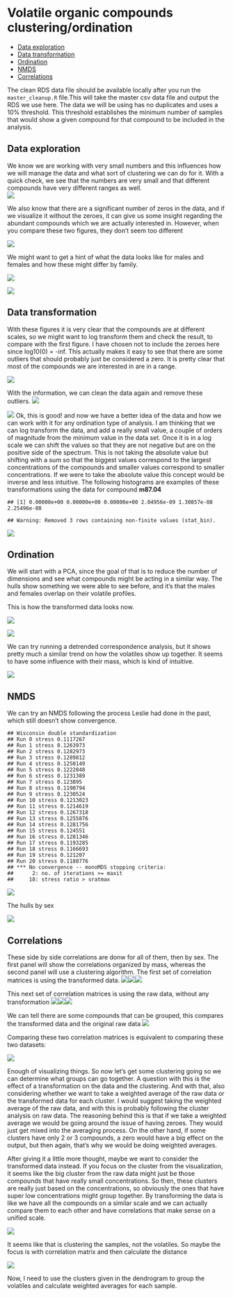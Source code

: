 Volatile organic compounds clustering/ordination
================

  - [Data exploration](#data-exploration)
  - [Data transformation](#data-transformation)
  - [Ordination](#ordination)
  - [NMDS](#nmds)
  - [Correlations](#correlations)

The clean RDS data file should be available locally after you run the
`master_cleanup.R` file.This will take the master csv data file and
output the RDS we use here. The data we will be using has no duplicates
and uses a 10% threshold. This threshold establishes the minimum number
of samples that would show a given compound for that compound to be
included in the analysis.

## Data exploration

We know we are working with very small numbers and this influences how
we will manage the data and what sort of clustering we can do for it.
With a quick check, we see that the numbers are very small and that
different compounds have very different ranges as well.  
![](VOC_clustering_files/figure-gfm/unnamed-chunk-1-1.png)<!-- -->

We also know that there are a significant number of zeros in the data,
and if we visualize it without the zeroes, it can give us some insight
regarding the abundant compounds which we are actually interested in.
However, when you compare these two figures, they don’t seem too
different

![](VOC_clustering_files/figure-gfm/unnamed-chunk-2-1.png)<!-- -->

We might want to get a hint of what the data looks like for males and
females and how these might differ by family.

![](VOC_clustering_files/figure-gfm/unnamed-chunk-3-1.png)<!-- -->

![](VOC_clustering_files/figure-gfm/facetPlot-1.png)<!-- -->

## Data transformation

With these figures it is very clear that the compounds are at different
scales, so we might want to log transform them and check the result, to
compare with the first figure. I have chosen not to include the zeroes
here since log10(0) = -inf. This actually makes it easy to see that
there are some outliers that should probably just be considered a zero.
It is pretty clear that most of the compounds we are interested in are
in a range.

![](VOC_clustering_files/figure-gfm/unnamed-chunk-4-1.png)<!-- -->

With the information, we can clean the data again and remove these
outliers.
![](VOC_clustering_files/figure-gfm/unnamed-chunk-5-1.png)<!-- -->

![](VOC_clustering_files/figure-gfm/unnamed-chunk-6-1.png)<!-- --> Ok,
this is good\! and now we have a better idea of the data and how we can
work with it for any ordination type of analysis. I am thinking that we
can log transform the data, and add a really small value, a couple of
orders of magnitude from the minimum value in the data set. Once it is
in a log scale we can shift the values so that they are not negative but
are on the positive side of the spectrum. This is not taking the
absolute value but shifting with a sum so that the biggest values
correspond to the largest concentrations of the compounds and smaller
values correspond to smaller concentrations. If we were to take the
absolute value this concept would be inverse and less intuitive. The
following histograms are examples of these transformations using the
data for compound
    **m87.04**

    ## [1] 0.00000e+00 0.00000e+00 0.00000e+00 2.04956e-09 1.30857e-08 2.25496e-08

    ## Warning: Removed 3 rows containing non-finite values (stat_bin).

![](VOC_clustering_files/figure-gfm/unnamed-chunk-7-1.png)<!-- -->

## Ordination

We will start with a PCA, since the goal of that is to reduce the number
of dimensions and see what compounds might be acting in a similar way.
The hulls show something we were able to see before, and it’s that the
males and females overlap on their volatile profiles.

This is how the transformed data looks now.

![](VOC_clustering_files/figure-gfm/unnamed-chunk-9-1.png)<!-- -->

![](VOC_clustering_files/figure-gfm/unnamed-chunk-10-1.png)<!-- -->

We can try running a detrended correspondence analysis, but it shows
pretty much a similar trend on how the volatiles show up together. It
seems to have some influence with their mass, which is kind of
intuitive.

![](VOC_clustering_files/figure-gfm/unnamed-chunk-11-1.png)<!-- -->

## NMDS

We can try an NMDS following the process Leslie had done in the past,
which still doesn’t show convergence.

    ## Wisconsin double standardization
    ## Run 0 stress 0.1117267 
    ## Run 1 stress 0.1263973 
    ## Run 2 stress 0.1282973 
    ## Run 3 stress 0.1289812 
    ## Run 4 stress 0.1250149 
    ## Run 5 stress 0.1222848 
    ## Run 6 stress 0.1231389 
    ## Run 7 stress 0.123895 
    ## Run 8 stress 0.1190794 
    ## Run 9 stress 0.1230524 
    ## Run 10 stress 0.1213023 
    ## Run 11 stress 0.1214619 
    ## Run 12 stress 0.1267318 
    ## Run 13 stress 0.1255876 
    ## Run 14 stress 0.1281756 
    ## Run 15 stress 0.124551 
    ## Run 16 stress 0.1281346 
    ## Run 17 stress 0.1193285 
    ## Run 18 stress 0.1166693 
    ## Run 19 stress 0.121207 
    ## Run 20 stress 0.1188776 
    ## *** No convergence -- monoMDS stopping criteria:
    ##      2: no. of iterations >= maxit
    ##     18: stress ratio > sratmax

![](VOC_clustering_files/figure-gfm/unnamed-chunk-13-1.png)<!-- -->

The hulls by sex

![](VOC_clustering_files/figure-gfm/unnamed-chunk-14-1.png)<!-- -->

## Correlations

These side by side correlations are donw for all of them, then by sex.
The first panel will show the correlations organized by mass, whereas
the second panel will use a clustering algorithm. The first set of
correlation matrices is using the transformed data.
![](VOC_clustering_files/figure-gfm/unnamed-chunk-15-1.png)<!-- -->![](VOC_clustering_files/figure-gfm/unnamed-chunk-15-2.png)<!-- -->![](VOC_clustering_files/figure-gfm/unnamed-chunk-15-3.png)<!-- -->

This next set of correlation matrices is using the raw data, without any
transformation
![](VOC_clustering_files/figure-gfm/unnamed-chunk-16-1.png)<!-- -->![](VOC_clustering_files/figure-gfm/unnamed-chunk-16-2.png)<!-- -->![](VOC_clustering_files/figure-gfm/unnamed-chunk-16-3.png)<!-- -->

We can tell there are some compounds that can be grouped, this compares
the transformed data and the original raw data
![](VOC_clustering_files/figure-gfm/unnamed-chunk-17-1.png)<!-- -->

Comparing these two correlation matrices is equivalent to comparing
these two datasets:

![](VOC_clustering_files/figure-gfm/unnamed-chunk-18-1.png)<!-- -->

Enough of visualizing things. So now let’s get some clustering going so
we can determine what groups can go together. A question with this is
the effect of a transformation on the data and the clustering. And with
that, also considering whether we want to take a weighted average of the
raw data or the transformed data for each cluster. I would suggest
taking the weighted average of the raw data, and with this is probably
following the cluster analysis on raw data. The reasoning behind this is
that if we take a weighted average we would be going around the issue of
having zeroes. They would just get mixed into the averaging process. On
the other hand, if some clusters have only 2 or 3 compounds, a zero
would have a big effect on the output, but then again, that’s why we
would be doing weighted averages.

After giving it a little more thought, maybe we want to consider the
transformed data instead. If you focus on the cluster from the
visualization, it seems like the big cluster from the raw data might
just be those compounds that have really small concentrations. So then,
these clusters are really just based on the concentrations, so obviously
the ones that have super low concentrations might group together. By
transforming the data is like we have all the compounds on a similar
scale and we can actually compare them to each other and have
correlations that make sense on a unified scale.

![](VOC_clustering_files/figure-gfm/unnamed-chunk-19-1.png)<!-- -->

It seems like that is clustering the samples, not the volatiles. So
maybe the focus is with correlation matrix and then calculate the
distance

![](VOC_clustering_files/figure-gfm/unnamed-chunk-20-1.png)<!-- -->

Now, I need to use the clusters given in the dendrogram to group the
volatiles and calculate weighted averages for each sample.
